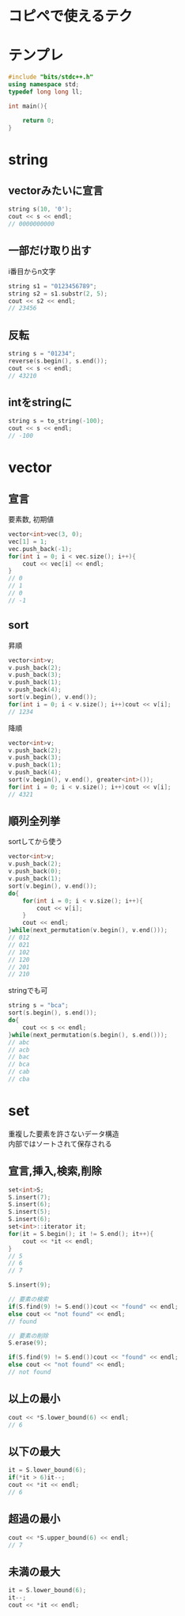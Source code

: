 # コピペで使えるテク


# テンプレ
```cpp
#include "bits/stdc++.h"
using namespace std;
typedef long long ll;

int main(){

    return 0;
}
```

# string
## vectorみたいに宣言
```cpp
string s(10, '0');
cout << s << endl;
// 0000000000
```
## 一部だけ取り出す
i番目からn文字
```cpp
string s1 = "0123456789";
string s2 = s1.substr(2, 5);
cout << s2 << endl;
// 23456
```
## 反転
```cpp
string s = "01234";
reverse(s.begin(), s.end());
cout << s << endl;
// 43210
```
## intをstringに
```cpp
string s = to_string(-100);
cout << s << endl;
// -100
```

# vector
## 宣言
要素数, 初期値
```cpp
vector<int>vec(3, 0);
vec[1] = 1;
vec.push_back(-1);
for(int i = 0; i < vec.size(); i++){
    cout << vec[i] << endl;
}
// 0
// 1
// 0
// -1
```

## sort
昇順
```cpp
vector<int>v;
v.push_back(2);
v.push_back(3);
v.push_back(1);
v.push_back(4);
sort(v.begin(), v.end());
for(int i = 0; i < v.size(); i++)cout << v[i];
// 1234
```
降順
```cpp
vector<int>v;
v.push_back(2);
v.push_back(3);
v.push_back(1);
v.push_back(4);
sort(v.begin(), v.end(), greater<int>());
for(int i = 0; i < v.size(); i++)cout << v[i];
// 4321
```

## 順列全列挙
sortしてから使う
```cpp
vector<int>v;
v.push_back(2);
v.push_back(0);
v.push_back(1);
sort(v.begin(), v.end());
do{
    for(int i = 0; i < v.size(); i++){
        cout << v[i];
    }
    cout << endl;
}while(next_permutation(v.begin(), v.end()));
// 012
// 021
// 102
// 120
// 201
// 210
```
stringでも可
```cpp
string s = "bca";
sort(s.begin(), s.end());
do{
    cout << s << endl;
}while(next_permutation(s.begin(), s.end()));
// abc
// acb
// bac
// bca
// cab
// cba
```

# set
重複した要素を許さないデータ構造  
内部ではソートされて保存される
## 宣言,挿入,検索,削除
```cpp
set<int>S;
S.insert(7);
S.insert(6);
S.insert(5);
S.insert(6);
set<int>::iterator it;
for(it = S.begin(); it != S.end(); it++){
    cout << *it << endl;
}
// 5
// 6
// 7

S.insert(9);

// 要素の検索
if(S.find(9) != S.end())cout << "found" << endl;
else cout << "not found" << endl;
// found

// 要素の削除
S.erase(9);

if(S.find(9) != S.end())cout << "found" << endl;
else cout << "not found" << endl;
// not found
```
## 以上の最小
```cpp
cout << *S.lower_bound(6) << endl;
// 6
```
## 以下の最大
```cpp
it = S.lower_bound(6);
if(*it > 6)it--;
cout << *it << endl;
// 6
```
## 超過の最小
```cpp
cout << *S.upper_bound(6) << endl;
// 7
```
## 未満の最大
```cpp
it = S.lower_bound(6);
it--;
cout << *it << endl;
```
